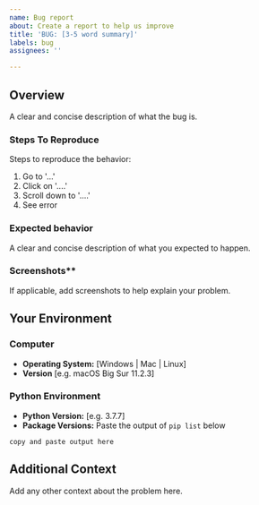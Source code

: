 ```yaml
---
name: Bug report
about: Create a report to help us improve
title: 'BUG: [3-5 word summary]'
labels: bug
assignees: ''

---
```


## Overview
A clear and concise description of what the bug is.

### Steps To Reproduce
Steps to reproduce the behavior:
1. Go to '...'
2. Click on '....'
3. Scroll down to '....'
4. See error

### Expected behavior
A clear and concise description of what you expected to happen.

### Screenshots**
If applicable, add screenshots to help explain your problem.

## Your Environment

### Computer
 - **Operating System:** [Windows | Mac | Linux]
 - **Version** [e.g. macOS Big Sur 11.2.3]

### Python Environment
- **Python Version:** [e.g. 3.7.7]
- **Package Versions:** Paste the output of `pip list` below
```
copy and paste output here
```

## Additional Context
Add any other context about the problem here.
